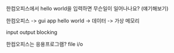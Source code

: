 한컴오피스에서 hello world을 입력하면 무슨일이 일어나나요? (얘기해보기)

한컴오피스 -> gui app
hello world -> 데이터 -> 가상 메모리

input output blocking

한컴오피스는 응용프로그램?
file i/o

